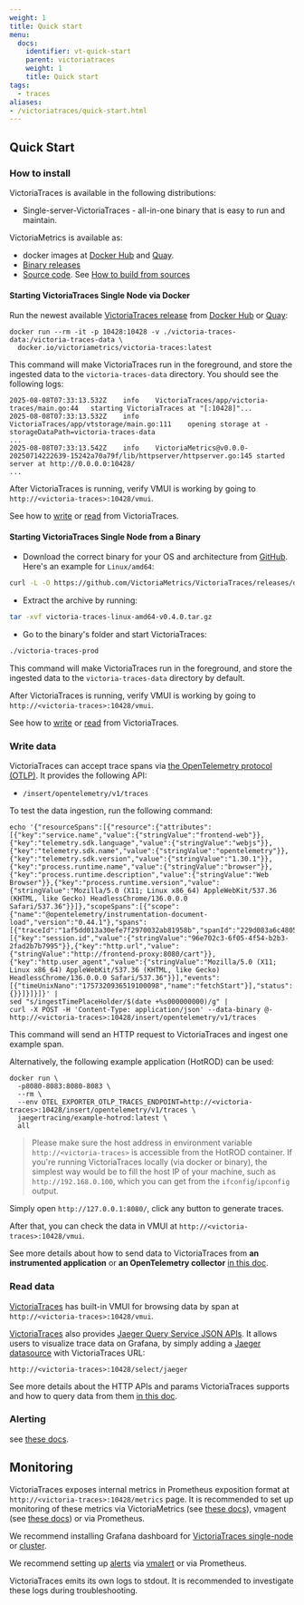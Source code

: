 ```yaml
---
weight: 1
title: Quick start
menu:
  docs:
    identifier: vt-quick-start
    parent: victoriatraces
    weight: 1
    title: Quick start
tags:
  - traces
aliases:
- /victoriatraces/quick-start.html
---
```


## Quick Start

### How to install

VictoriaTraces is available in the following distributions:
- Single-server-VictoriaTraces - all-in-one binary that is easy to run and maintain.

VictoriaMetrics is available as:
- docker images at [Docker Hub](https://hub.docker.com/r/victoriametrics/victoria-traces) and [Quay](https://quay.io/repository/victoriametrics/victoria-traces).
- [Binary releases](https://github.com/VictoriaMetrics/VictoriaTraces/releases/)
- [Source code](https://github.com/VictoriaMetrics/VictoriaTraces). See [How to build from sources](https://docs.victoriametrics.com/victoriatraces/#how-to-build-from-sources)

#### Starting VictoriaTraces Single Node via Docker
Run the newest available [VictoriaTraces release](https://docs.victoriametrics.com/victoriatraces/changelog/) from [Docker Hub](https://hub.docker.com/r/victoriametrics/victoria-traces) or [Quay](https://quay.io/repository/victoriametrics/victoria-traces):
```shell
docker run --rm -it -p 10428:10428 -v ./victoria-traces-data:/victoria-traces-data \
  docker.io/victoriametrics/victoria-traces:latest
```

This command will make VictoriaTraces run in the foreground, and store the ingested data to the `victoria-traces-data` directory. You should see the following logs:
```
2025-08-08T07:33:13.532Z	info	VictoriaTraces/app/victoria-traces/main.go:44	starting VictoriaTraces at "[:10428]"...
2025-08-08T07:33:13.532Z	info	VictoriaTraces/app/vtstorage/main.go:111	opening storage at -storageDataPath=victoria-traces-data
...
2025-08-08T07:33:13.542Z	info	VictoriaMetrics@v0.0.0-20250714222639-15242a70a79f/lib/httpserver/httpserver.go:145	started server at http://0.0.0.0:10428/
...
```

After VictoriaTraces is running, verify VMUI is working by going to `http://<victoria-traces>:10428/vmui`.

See how to [write](#write-data) or [read](#read-data) from VictoriaTraces.

#### Starting VictoriaTraces Single Node from a Binary

- Download the correct binary for your OS and architecture from [GitHub](https://github.com/VictoriaMetrics/VictoriaTraces/releases/). Here's an example for `Linux/amd64`:
```sh
curl -L -O https://github.com/VictoriaMetrics/VictoriaTraces/releases/download/v0.4.0/victoria-traces-linux-amd64-v0.4.0.tar.gz
```
- Extract the archive by running:
```sh
tar -xvf victoria-traces-linux-amd64-v0.4.0.tar.gz
```
- Go to the binary's folder and start VictoriaTraces:
```sh
./victoria-traces-prod
```
This command will make VictoriaTraces run in the foreground, and store the ingested data to the `victoria-traces-data` directory by default.

After VictoriaTraces is running, verify VMUI is working by going to `http://<victoria-traces>:10428/vmui`.

See how to [write](#write-data) or [read](#read-data) from VictoriaTraces.

### Write data
VictoriaTraces can accept trace spans via [the OpenTelemetry protocol (OTLP)](https://opentelemetry.io/docs/specs/otlp/). It provides the following API:
- `/insert/opentelemetry/v1/traces`

To test the data ingestion, run the following command:
```shell
echo '{"resourceSpans":[{"resource":{"attributes":[{"key":"service.name","value":{"stringValue":"frontend-web"}},{"key":"telemetry.sdk.language","value":{"stringValue":"webjs"}},{"key":"telemetry.sdk.name","value":{"stringValue":"opentelemetry"}},{"key":"telemetry.sdk.version","value":{"stringValue":"1.30.1"}},{"key":"process.runtime.name","value":{"stringValue":"browser"}},{"key":"process.runtime.description","value":{"stringValue":"Web Browser"}},{"key":"process.runtime.version","value":{"stringValue":"Mozilla/5.0 (X11; Linux x86_64) AppleWebKit/537.36 (KHTML, like Gecko) HeadlessChrome/136.0.0.0 Safari/537.36"}}]},"scopeSpans":[{"scope":{"name":"@opentelemetry/instrumentation-document-load","version":"0.44.1"},"spans":[{"traceId":"1af5dd013a30efe7f2970032ab81958b","spanId":"229d083a6c480511","parentSpanId":"","name":"documentLoad","kind":1,"startTimeUnixNano":"ingestTimePlaceHolder","endTimeUnixNano":"ingestTimePlaceHolder","attributes":[{"key":"session.id","value":{"stringValue":"96e702c3-6f05-4f54-b2b3-2fad2b7b7995"}},{"key":"http.url","value":{"stringValue":"http://frontend-proxy:8080/cart"}},{"key":"http.user_agent","value":{"stringValue":"Mozilla/5.0 (X11; Linux x86_64) AppleWebKit/537.36 (KHTML, like Gecko) HeadlessChrome/136.0.0.0 Safari/537.36"}}],"events":[{"timeUnixNano":"1757320936519100098","name":"fetchStart"}],"status":{}}]}]}]}' | 
sed "s/ingestTimePlaceHolder/$(date +%s000000000)/g" | 
curl -X POST -H 'Content-Type: application/json' --data-binary @- http://<victoria-traces>:10428/insert/opentelemetry/v1/traces
```

This command will send an HTTP request to VictoriaTraces and ingest one example span.

Alternatively, the following example application (HotROD) can be used:  
```
docker run \
  -p8080-8083:8080-8083 \
  --rm \
  --env OTEL_EXPORTER_OTLP_TRACES_ENDPOINT=http://<victoria-traces>:10428/insert/opentelemetry/v1/traces \
  jaegertracing/example-hotrod:latest \
  all
```

> Please make sure the host address in environment variable `http://<victoria-traces>` is accessible from the HotROD container.
> If you're running VictoriaTraces locally (via docker or binary), the simplest way would be to fill the host IP of your machine,
> such as `http://192.168.0.100`, which you can get from the `ifconfig`/`ipconfig` output.

Simply open `http://127.0.0.1:8080/`, click any button to generate traces.

After that, you can check the data in VMUI at `http://<victoria-traces>:10428/vmui`.

See more details about how to send data to VictoriaTraces from **an instrumented application** or **an OpenTelemetry collector** [in this doc](https://docs.victoriametrics.com/victoriatraces/data-ingestion/opentelemetry/).

### Read data

[VictoriaTraces](https://docs.victoriametrics.com/victoriatraces/) has built-in VMUI for browsing data by span at `http://<victoria-traces>:10428/vmui`.

[VictoriaTraces](https://docs.victoriametrics.com/victoriatraces/) also provides [Jaeger Query Service JSON APIs](https://www.jaegertracing.io/docs/2.6/apis/#internal-http-json). 
It allows users to visualize trace data on Grafana, by simply adding a [Jaeger datasource](https://grafana.com/docs/grafana/latest/datasources/jaeger/) with VictoriaTraces URL:
```
http://<victoria-traces>:10428/select/jaeger
```

See more details about the HTTP APIs and params VictoriaTraces supports and how to query data from them [in this doc](https://docs.victoriametrics.com/victoriatraces/querying/).

### Alerting

see [these docs](https://docs.victoriametrics.com/victoriatraces/vmalert/).

## Monitoring

VictoriaTraces exposes internal metrics in Prometheus exposition format at `http://<victoria-traces>:10428/metrics` page.
It is recommended to set up monitoring of these metrics via VictoriaMetrics
(see [these docs](https://docs.victoriametrics.com/victoriametrics/single-server-victoriametrics/#how-to-scrape-prometheus-exporters-such-as-node-exporter)),
vmagent (see [these docs](https://docs.victoriametrics.com/victoriametrics/vmagent/#how-to-collect-metrics-in-prometheus-format)) or via Prometheus.

We recommend installing Grafana dashboard for [VictoriaTraces single-node](https://grafana.com/grafana/dashboards/24136) or [cluster](https://grafana.com/grafana/dashboards/24134).

We recommend setting up [alerts](https://github.com/VictoriaMetrics/VictoriaTraces/blob/master/deployment/docker/rules/alerts-vtraces.yml)
via [vmalert](https://docs.victoriametrics.com/victoriametrics/vmalert/) or via Prometheus.

VictoriaTraces emits its own logs to stdout. It is recommended to investigate these logs during troubleshooting.
